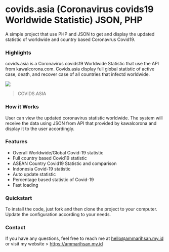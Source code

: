 # covids.asia (Coronavirus covids19 Worldwide Statistic) JSON, PHP
A simple project that use PHP and JSON to get and display the updated statistic of worldwide and country based Coronavrus Covid19.

 
### Highlights
covids.asia is a Coronavirus covids19 Worldwide Statistic that use the API from kawalcorona.com. Covids.asia display full global statistic of active case, death, and recover case of all countries that infectd worldwide. 

[![](https://raw.githubusercontent.com/ainstudio/OFOS-Online-Food-Ordering-System/master/screenshot/ofos.png)](https://ammarihsan.my.id "Covids.asia")
> COVIDS.ASIA


### How it Works
User can view the updated coronavirus statistic worldwide. The system will receive the data using JSON from API that provided by kawalcorona and display it to the user accordingly.


### Features
- Overall Worldwide/Global Covid-19 statistic
- Full country based Covid19 statistic
- ASEAN Country Covid19 Statistic and comparison
- Indonesia Covid-19 statistic
- Auto update statistic
- Percentage based statistic of Covid-19
- Fast loading


### Quickstart
To install the code, just fork and then clone the project to your computer.
Update the configuration according to your needs.


### Contact 
If you have any questions, feel free to reach me at hello@ammarihsan.my.id or visit my website > https://ammarihsan.my.id
                
